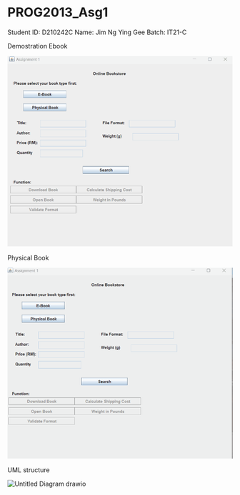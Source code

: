 # PROG2013_Asg1
Student ID: D210242C
Name: Jim Ng Ying Gee
Batch: IT21-C

Demostration 
Ebook 






![me](https://github.com/Jim030123/PROG2013_Asg1/blob/main/ebook.gif)

Physical Book



![me](https://github.com/Jim030123/PROG2013_Asg1/blob/main/physicalbook.gif)

UML structure


![Untitled Diagram drawio](https://github.com/Jim030123/PROG2013_Asg1/assets/101628739/88903c2e-4596-4c1e-ab3b-4990a307ccac)
